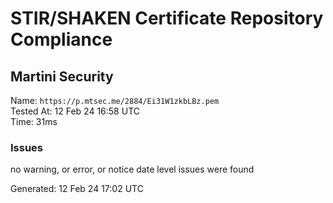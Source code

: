 # STIR/SHAKEN Certificate Repository Compliance

## Martini Security

Name: `https://p.mtsec.me/2884/Ei31W1zkbLBz.pem`\
Tested At: 12 Feb 24 16:58 UTC\
Time: 31ms

### Issues

no warning, or error, or notice date level issues were found

Generated: 12 Feb 24 17:02 UTC